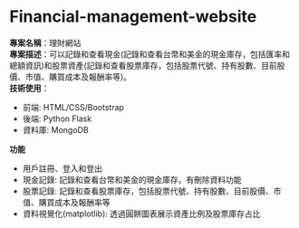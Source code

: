 # Financial-management-website

**專案名稱**：理財網站  
**專案描述**：可以記錄和查看現金(記錄和查看台幣和美金的現金庫存，包括匯率和總額資訊)和股票資產(記錄和查看股票庫存，包括股票代號、持有股數、目前股價、市值、購買成本及報酬率等)。  
**技術使用**：  
- 前端: HTML/CSS/Bootstrap  
- 後端: Python Flask  
- 資料庫: MongoDB  

**功能**  
- 用戶註冊、登入和登出  
- 現金記錄: 記錄和查看台幣和美金的現金庫存，有刪除資料功能  
- 股票記錄: 記錄和查看股票庫存，包括股票代號、持有股數、目前股價、市值、購買成本及報酬率等  
- 資料視覺化(matplotlib): 透過圓餅圖表展示資產比例及股票庫存占比  
